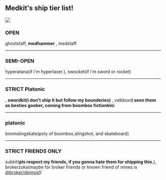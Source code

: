 <p align="center">
  <h2>Medkit's ship tier list!</h2>
<img src = "https://i.imghippo.com/files/A6uEh1720487386.png">

<h3>OPEN</h3> ghoststaff, <b>medhammer</b> , medstaff
<hr class="dashed">
<h3>SEMI-OPEN</h3> hyperatana(if i'm hyperlaser.), swocket(if i'm sword or rocket)
<hr class="dashed">
<h3>STRICT Platonic</h3> , <b>swordkit(i don't ship it but follow my bounderies)</b> , valkbox(<b>i seen them as besties goober, coming from boombox fictionkin</b>)
<hr class="dashed">
<h3>platonic</h3> boomslingskate(poly of boombox,slingshot, and skateboard)
<hr class="dashed">
<h3>STRICT FRIENDS ONLY</h3> subkit(<b>pls respect my friends, if you gonna hate them for shipping this.</b>), brokerzuka(maybe for broker friends or known friend of mines is <a href="https://github.com/afkxvoid">@broker/deimos!</a>)
